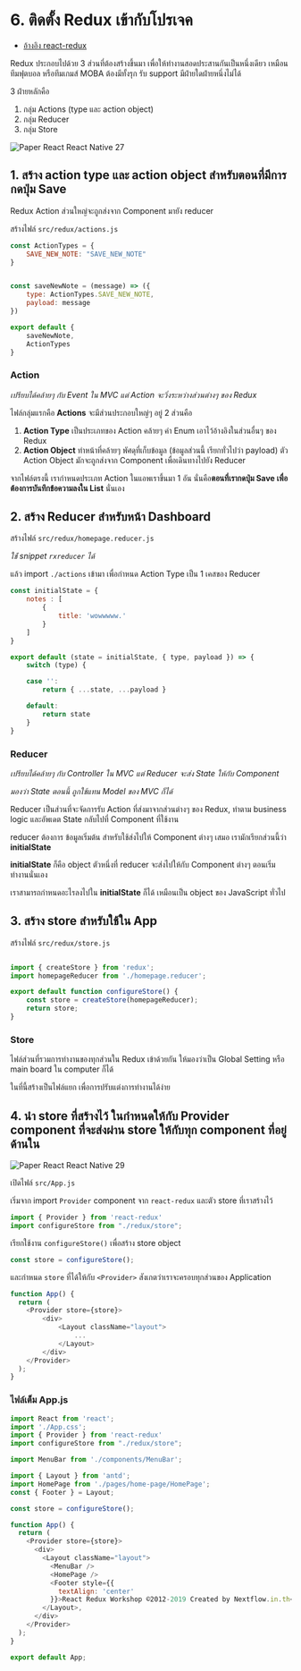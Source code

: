 
# 6. ติดตั้ง Redux เข้ากับโปรเจค

- [อ้างอิง react-redux](https://react-redux.js.org/)

Redux ประกอบไปด้วย 3 ส่วนที่ต้องสร้างขึ้นมา เพื่อให้ทำงานสอดประสานกันเป็นหนึ่งเดียว เหมือนทีมฟุตบอล หรือทีมเกมส์​ MOBA ต้องมีทั้งรุก รับ support มีฝ่ายใดฝ่ายหนึ่งไม่ได้ 

3 ฝ่ายหลักคือ 
1. กลุ่ม Actions (type และ action object)
2. กลุ่ม Reducer
3. กลุ่ม Store

![Paper React   React Native 27](https://user-images.githubusercontent.com/85179/63178797-f921ec00-c074-11e9-9781-48541785d151.png)


## 1. สร้าง action type และ action object สำหรับตอนที่มีการกดปุ่ม Save

Redux Action ส่วนใหญ่จะถูกส่งจาก Component มายัง reducer

สร้างไฟล์ `src/redux/actions.js`

```js
const ActionTypes = {
    SAVE_NEW_NOTE: "SAVE_NEW_NOTE"
}


const saveNewNote = (message) => ({
    type: ActionTypes.SAVE_NEW_NOTE,
    payload: message
})

export default {
    saveNewNote,
    ActionTypes
}
```

### Action

_เปรียบได้คล้ายๆ กับ Event ใน MVC แต่ Action จะวิ่งระหว่างส่วนต่างๆ ของ Redux_

ไฟล์กลุ่มแรกคือ **Actions** จะมีส่วนประกอบใหญ่ๆ อยู่ 2 ส่วนคือ 

1. **Action Type** เป็นประเภทของ Action คล้ายๆ ค่า Enum เอาไว้อ้างอิงในส่วนอื่นๆ ของ Redux
2. **Action Object** ทำหน้าที่คล้ายๆ พัศดุที่เก็บข้อมูล (ข้อมูลส่วนนี้ เรียกทั่วไปว่า payload) ตัว Action Object มักจะถูกส่งจาก Component เพื่อเดินทางไปยัง Reducer

จากไฟล์ตรงนี้ เรากำหนดประเภท Action ในแอพเราขึ้นมา 1 อัน นั่นคือ**ตอนที่เรากดปุ่ม Save เพื่อต้องการบันทึกข้อความลงใน List** นั่นเอง




## 2. สร้าง Reducer สำหรับหน้า Dashboard

สร้างไฟล์ `src/redux/homepage.reducer.js`

_ใช่้ snippet `rxreducer` ได้_

แล้ว import `./actions` เข้ามา เพื่อกำหนด Action Type เป็น 1 เคสของ Reducer

```js
const initialState = {
    notes : [
        {
            title: 'wowwwww.'
        }
    ]
}

export default (state = initialState, { type, payload }) => {
    switch (type) {

    case '':
        return { ...state, ...payload }

    default:
        return state
    }
}

```

### Reducer

_เปรียบได้คล้ายๆ กับ Controller ใน MVC แต่ Reducer จะส่ง State ให้กับ Component_

_มองว่า State ตอนนี้ ถูกใช้แทน Model ของ MVC ก็ได้_

Reducer เป็นส่วนที่จะจัดการรับ Action ที่ส่งมาจากส่วนต่างๆ ของ Redux, ทำตาม business logic และอัพเดต State กลับไปที่ Component ที่ใช้งาน

reducer ต้องการ ข้อมูลเริ่มต้น สำหรับใช้ส่งไปให้ Component ต่างๆ เสมอ เรามักเรียกส่วนนี้ว่า **initialState**

**initialState** ก็คือ object ตัวหนึ่งที่ reducer จะส่งไปให้กับ Component ต่างๆ ตอนเริ่มทำงานนั่นเอง

เราสามารถกำหนดอะไรลงไปใน **initialState** ก็ได้ เหมือนเป็น object ของ JavaScript ทั่วไป




## 3. สร้าง store สำหรับใช้ใน App

สร้างไฟล์ `src/redux/store.js`

```js

import { createStore } from 'redux'; 
import homepageReducer from './homepage.reducer';

export default function configureStore() {
    const store = createStore(homepageReducer);
    return store;
} 

```

### Store

ไฟล์ส่วนที่รวมการทำงานของทุกส่วนใน Redux เข้าด้วยกัน ให้มองว่าเป็น Global Setting หรือ main board ใน computer ก็ได้ 

ในที่นี้สร้างเป็นไฟล์แยก เพื่อการปรับแต่งการทำงานได้ง่าย


## 4. นำ store ที่สร้างไว้ ในกำหนดให้กับ Provider component ที่จะส่งผ่าน store ให้กับทุก component ที่อยู่ด้านใน

![Paper React   React Native 29](https://user-images.githubusercontent.com/85179/63178875-1b1b6e80-c075-11e9-82a6-d187cfcc7606.png)

เปิดไฟล์ `src/App.js`

เริ่มจาก import `Provider` component จาก `react-redux` และตัว store ที่เราสร้างไว้ 

```js
import { Provider } from 'react-redux'
import configureStore from "./redux/store";
```

เรียกใช้งาน `configureStore()` เพื่อสร้าง store object

```js
const store = configureStore();
```

และกำหนด `store` ที่ได้ให้กับ `<Provider>` สังเกตว่าเราจะครอบทุกส่วนของ Application 

```js
function App() {
  return (
    <Provider store={store}>
        <div>
            <Layout className="layout">
                ...
            </Layout>
        </div>
    </Provider>
  );
}
```

### ไฟล์เต็ม App.js

```js
import React from 'react';
import './App.css';
import { Provider } from 'react-redux'
import configureStore from "./redux/store";

import MenuBar from './components/MenuBar';

import { Layout } from 'antd';
import HomePage from './pages/home-page/HomePage';
const { Footer } = Layout;

const store = configureStore();

function App() {
  return (
    <Provider store={store}>
      <div>
        <Layout className="layout">
          <MenuBar />
          <HomePage />
          <Footer style={{
            textAlign: 'center'
          }}>React Redux Workshop ©2012-2019 Created by Nextflow.in.th</Footer>
        </Layout>,
      </div>
    </Provider>
  );
}

export default App;

```

